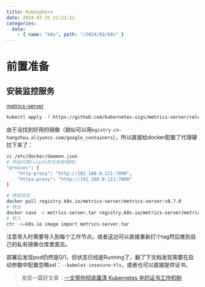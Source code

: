 ```yaml
---
title: Kubesphere
date: 2024-02-26 22:23:12
categories: 
  data:
    - { name: "k8s", path: "/2024/02/k8s" }
---
```



# 前置准备

## 安装监控服务

[metrics-server](https://github.com/kubernetes-sigs/metrics-server)

```bash
kubectl apply -f https://github.com/kubernetes-sigs/metrics-server/releases/latest/download/components.yaml
```

由于没找到好用的镜像（貌似可以用`egistry.cn-hangzhou.aliyuncs.com/google_containers`），所以直接给docker配置了代理硬拉下来了：
```bash
vi /etc/docker/daemon.json
# 添加代理(clash开允许局域网)
"proxies": {
    "http-proxy": "http://192.168.0.111:7890",
    "https-proxy": "http://192.168.0.111:7890"
}

# 修改完后
docker pull registry.k8s.io/metrics-server/metrics-server:v0.7.0
# 导出
docker save -o metrics-server.tar registry.k8s.io/metrics-server/metrics-server:v0.7.0
# 导入
ctr -n=k8s.io image import metrics-server.tar
```

注意导入时需要导入到每个工作节点。或者这边可以直接重新打个tag然后推到自己的私有镜像仓库里面去。

部署后发现pod仍然是0/1，但状态已经是Running了，翻了下文档发现需要在启动参数中配置忽略ssl：`--kubelet-insecure-tls`，或者也可以直接提供证书。

> 发现一篇好文章：[一文带你彻底厘清 Kubernetes 中的证书工作机制](https://zhuanlan.zhihu.com/p/142990931)